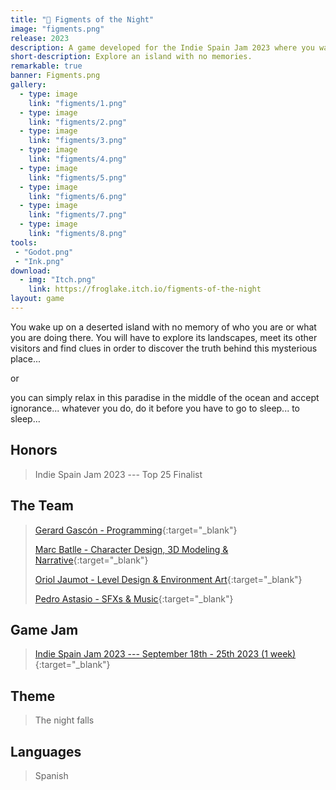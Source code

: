 ```yaml
---
title: "🌴 Figments of the Night"
image: "figments.png"
release: 2023
description: A game developed for the Indie Spain Jam 2023 where you wake up on a deserted island with no memory.
short-description: Explore an island with no memories.
remarkable: true
banner: Figments.png
gallery:
  - type: image
    link: "figments/1.png"
  - type: image
    link: "figments/2.png"
  - type: image
    link: "figments/3.png"
  - type: image
    link: "figments/4.png"
  - type: image
    link: "figments/5.png"
  - type: image
    link: "figments/6.png"
  - type: image
    link: "figments/7.png"
  - type: image
    link: "figments/8.png"
tools:
 - "Godot.png"
 - "Ink.png"
download:
  - img: "Itch.png"
    link: https://froglake.itch.io/figments-of-the-night
layout: game
---
```


You wake up on a deserted island with no memory of who you are or what you are doing there. You will have to explore its landscapes, meet its other visitors and find clues in order to discover the truth behind this mysterious place...

or

you can simply relax in this paradise in the middle of the ocean and accept ignorance... whatever you do, do it before you have to go to sleep... to sleep...

## Honors

> Indie Spain Jam 2023 --- Top 25 Finalist

## The Team

> [Gerard Gascón - Programming](https://twitter.com/G_of_Geri/){:target="_blank"}
>
> [Marc Batlle - Character Design, 3D Modeling & Narrative](https://twitter.com/Atrichocke/){:target="_blank"}
>
> [Oriol Jaumot - Level Design & Environment Art](https://twitter.com/onex_urii/){:target="_blank"}
>
> [Pedro Astasio - SFXs & Music](https://twitter.com/Pedro_Astasio/){:target="_blank"}

## Game Jam

> [Indie Spain Jam 2023 --- September 18th - 25th 2023 (1 week)](https://itch.io/jam/indie-spain-jam-23/){:target="_blank"}

## Theme

> The night falls

## Languages

> Spanish
